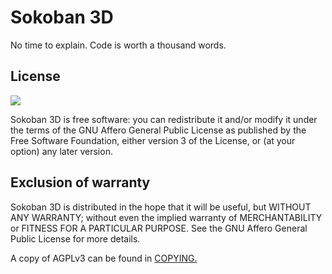 # Sokoban 3D

No time to explain. Code is worth a thousand words.

## License

![](https://www.gnu.org/graphics/agplv3-155x51.png)

Sokoban 3D is free software: you can redistribute it and/or modify it under the terms of the GNU Affero General Public License as published by the Free Software Foundation, either version 3 of the License, or (at your option) any later version.

## Exclusion of warranty

Sokoban 3D is distributed in the hope that it will be useful, but WITHOUT ANY WARRANTY; without even the implied warranty of MERCHANTABILITY or FITNESS FOR A PARTICULAR PURPOSE. See the GNU Affero General Public License for more details.

A copy of AGPLv3 can be found in [COPYING.](COPYING)
